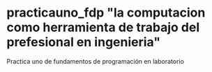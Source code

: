 # practicauno_fdp "la computacion como herramienta de trabajo del prefesional en ingenieria"
Practica uno de fundamentos de programación en laboratorio 
